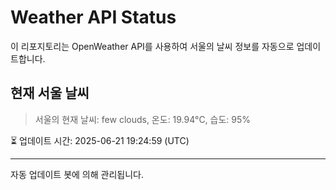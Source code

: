 
# Weather API Status

이 리포지토리는 OpenWeather API를 사용하여 서울의 날씨 정보를 자동으로 업데이트합니다.

## 현재 서울 날씨
> 서울의 현재 날씨: few clouds, 온도: 19.94°C, 습도: 95%

⏳ 업데이트 시간: 2025-06-21 19:24:59 (UTC)

---
자동 업데이트 봇에 의해 관리됩니다.
